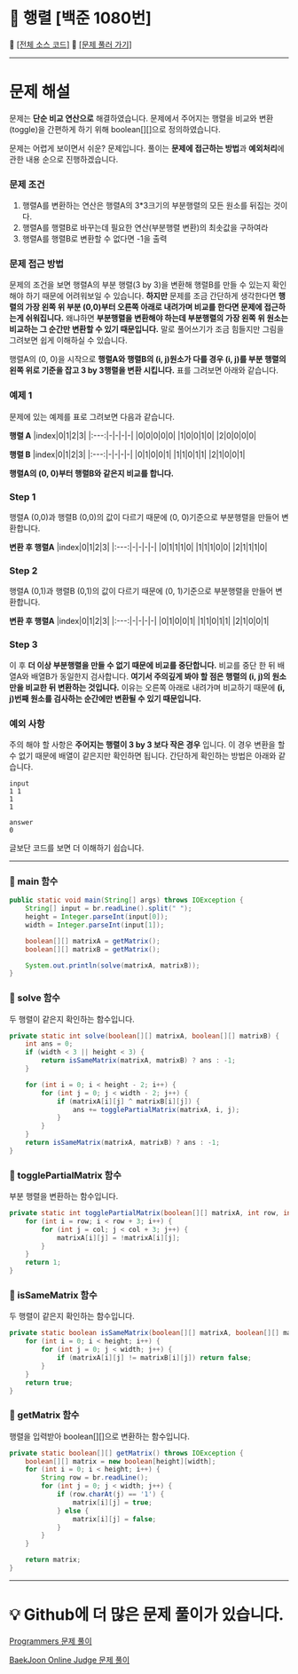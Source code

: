 # :page_facing_up: 행렬 [백준 1080번]

:link: [[전체 소스 코드]](https://github.com/seungrokoh/Beakjoon_OnlineJudge/blob/master/%231080/1080.java)
:link: [[문제 풀러 가기]](https://www.acmicpc.net/problem/1080)
***
# __문제 해설__

문제는 **단순 비교 연산으로** 해결하였습니다. 문제에서 주어지는 행렬을 비교와 변환(toggle)을 간편하게 하기 위해 boolean[][]으로 정의하였습니다.

문제는 어렵게 보이면서 쉬운? 문제입니다. 풀이는 **문제에 접근하는 방법**과 **예외처리**에 관한 내용 순으로 진행하겠습니다.

### __문제 조건__

1. 행렬A를 변환하는 연산은 행렬A의 3*3크기의 부분행렬의 모든 원소를 뒤집는 것이다.
2. 행렬A를 행렬B로 바꾸는데 필요한 연산(부분행렬 변환)의 최솟값을 구하여라
3. 행렬A를 행렬B로 변환할 수 없다면 -1을 출력

### __문제 접근 방법__
문제의 조건을 보면 행렬A의 부분 행렬(3 by 3)을 변환해 행렬B를 만들 수 있는지 확인해야 하기 때문에 어려워보일 수 있습니다. **하지만** 문제를 조금 간단하게 생각한다면 **행렬의 가장 왼쪽 위 부분 (0,0)부터 오른쪽 아래로 내려가며 비교를 한다면 문제에 접근하는게 쉬워집니다.** 왜냐하면 **부분행렬을 변환해야 하는데 부분행렬의 가장 왼쪽 위 원소는 비교하는 그 순간만 변환할 수 있기 때문입니다.** 말로 풀어쓰기가 조금 힘들지만 그림을 그려보면 쉽게 이해하실 수 있습니다.

행렬A의 (0, 0)을 시작으로 **행렬A와 행렬B의 (i, j)원소가 다를 경우 (i, j)를 부분 행렬의 왼쪽 위로 기준을 잡고 3 by 3행렬을 변환 시킵니다.** 표를 그려보면 아래와 같습니다.

### __예제 1__
문제에 있는 예제를 표로 그려보면 다음과 같습니다.

__행렬 A__
|index|0|1|2|3|
|:---:|-|-|-|-|
|0|0|0|0|0|
|1|0|0|1|0|
|2|0|0|0|0|

__행렬 B__
|index|0|1|2|3|
|:---:|-|-|-|-|
|0|1|0|0|1|
|1|1|0|1|1|
|2|1|0|0|1|

__행렬A의 (0, 0)부터 행렬B와 같은지 비교를 합니다.__

### __Step 1__
행렬A (0,0)과 행렬B (0,0)의 값이 다르기 때문에 (0, 0)기준으로 부분행렬을 만들어 변환합니다.

__변환 후 행렬A__
|index|0|1|2|3|
|:---:|-|-|-|-|
|0|1|1|1|0|
|1|1|1|0|0|
|2|1|1|1|0|

### __Step 2__
행렬A (0,1)과 행렬B (0,1)의 값이 다르기 때문에 (0, 1)기준으로 부분행렬을 만들어 변환합니다.

__변환 후 행렬A__
|index|0|1|2|3|
|:---:|-|-|-|-|
|0|1|0|0|1|
|1|1|0|1|1|
|2|1|0|0|1|

### __Step 3__
이 후 **더 이상 부분행렬을 만들 수 없기 때문에 비교를 중단합니다.** 비교를 중단 한 뒤 배열A와 배열B가 동일한지 검사합니다. **여기서 주의깊게 봐야 할 점은 행렬의 (i, j)의 원소만을 비교한 뒤 변환하는 것입니다.** 이유는 오른쪽 아래로 내려가며 비교하기 때문에 **(i, j)번째 원소를 검사하는 순간에만 변환될 수 있기 때문입니다.**

### __예외 사항__
주의 해야 할 사항은 **주어지는 행렬이 3 by 3 보다 작은 경우** 입니다. 이 경우 변환을 할 수 없기 때문에 배열이 같은지만 확인하면 됩니다. 간단하게 확인하는 방법은 아래와 같습니다.

    input
    1 1
    1
    1

    answer
    0

글보단 코드를 보면 더 이해하기 쉽습니다.
***
### __:seedling: main 함수__

```java
public static void main(String[] args) throws IOException {
    String[] input = br.readLine().split(" ");
    height = Integer.parseInt(input[0]);
    width = Integer.parseInt(input[1]);

    boolean[][] matrixA = getMatrix();
    boolean[][] matrixB = getMatrix();

    System.out.println(solve(matrixA, matrixB));
}
```

### __:seedling: solve 함수__
두 행렬이 같은지 확인하는 함수입니다.
```java
private static int solve(boolean[][] matrixA, boolean[][] matrixB) {
    int ans = 0;
    if (width < 3 || height < 3) {
        return isSameMatrix(matrixA, matrixB) ? ans : -1;
    }

    for (int i = 0; i < height - 2; i++) {
        for (int j = 0; j < width - 2; j++) {
            if (matrixA[i][j] ^ matrixB[i][j]) {
                ans += togglePartialMatrix(matrixA, i, j);
            }
        }
    }
    return isSameMatrix(matrixA, matrixB) ? ans : -1;
}
```

### __:seedling: togglePartialMatrix 함수__
부분 행렬을 변환하는 함수입니다.
```java
private static int togglePartialMatrix(boolean[][] matrixA, int row, int col) {
    for (int i = row; i < row + 3; i++) {
        for (int j = col; j < col + 3; j++) {
            matrixA[i][j] = !matrixA[i][j];
        }
    }
    return 1;
}
```

### __:seedling: isSameMatrix 함수__
두 행렬이 같은지 확인하는 함수입니다.
```java
private static boolean isSameMatrix(boolean[][] matrixA, boolean[][] matrixB) {
    for (int i = 0; i < height; i++) {
        for (int j = 0; j < width; j++) {
            if (matrixA[i][j] != matrixB[i][j]) return false;
        }
    }
    return true;
}
```

### __:seedling: getMatrix 함수__
행렬을 입력받아 boolean[][]으로 변환하는 함수입니다.
```java
private static boolean[][] getMatrix() throws IOException {
    boolean[][] matrix = new boolean[height][width];
    for (int i = 0; i < height; i++) {
        String row = br.readLine();
        for (int j = 0; j < width; j++) {
            if (row.charAt(j) == '1') {
                matrix[i][j] = true;
            } else {
                matrix[i][j] = false;
            }
        }
    }

    return matrix;
}
```
***
# __:bulb: Github에 더 많은 문제 풀이가 있습니다.__
[Programmers 문제 풀이 ](https://github.com/seungrokoh/TIL/Algorithm)

[BaekJoon Online Judge 문제 풀이](https://github.com/seungrokoh/Beakjoon_OnlineJudge)
